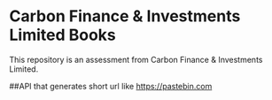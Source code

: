 # Carbon Finance &amp; Investments Limited Books 
This repository is an assessment from Carbon Finance &amp; Investments Limited.

##API that generates short url like https://pastebin.com
